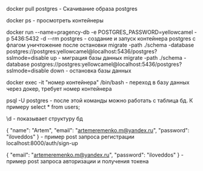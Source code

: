 docker pull postgres - Скачивание образа postgres 

docker ps - просмотреть контейнеры

docker run --name=pragency-db -e POSTGRES_PASSWORD=yellowcamel -p 5436:5432 -d --rm postgres - создание и запуск контейнера postgres c флагом уничтожение после остановки
migrate -path ./schema -database postgres://postgres:yellowcamel@localhost:5436/postgres?sslmode=disable up - миграция базы данных 
migrate -path ./schema -database postgres://postgres:yellowcamel@localhost:5436/postgres?sslmode=disable down - остановка базы данных

docker exec -it "номер контейнера" /bin/bash - переход в базу  данных через докер, требует номер контейнера

psql -U postgres - после этой команды можно работать с таблица бд. К примеру select * from users;

\d - показывает структуру бд

{ 
    "name": "Artem",
    "email": "artemeremenko.m@yandex.ru",
    "password": "iloveddos"
} - пример post запроса регистрации localhost:8000/auth/sign-up

{
    "email": "artemeremenko.m@yandex.ru",
    "password": "iloveddos"
} - пример post запроса авторизации и получения токена 